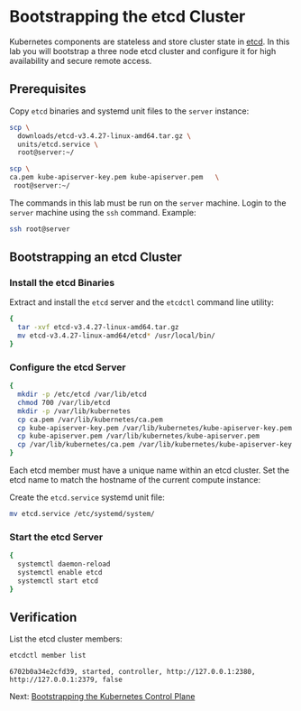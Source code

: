 # Bootstrapping the etcd Cluster

Kubernetes components are stateless and store cluster state in [etcd](https://github.com/etcd-io/etcd). In this lab you will bootstrap a three node etcd cluster and configure it for high availability and secure remote access.

## Prerequisites

Copy `etcd` binaries and systemd unit files to the `server` instance:

```bash
scp \
  downloads/etcd-v3.4.27-linux-amd64.tar.gz \
  units/etcd.service \
  root@server:~/
```

```bash
scp \
ca.pem kube-apiserver-key.pem kube-apiserver.pem   \
 root@server:~/
```


The commands in this lab must be run on the `server` machine. Login to the `server` machine using the `ssh` command. Example:

```bash
ssh root@server
```

## Bootstrapping an etcd Cluster

### Install the etcd Binaries

Extract and install the `etcd` server and the `etcdctl` command line utility:

```bash
{
  tar -xvf etcd-v3.4.27-linux-amd64.tar.gz
  mv etcd-v3.4.27-linux-amd64/etcd* /usr/local/bin/
}
```

### Configure the etcd Server


```bash
{
  mkdir -p /etc/etcd /var/lib/etcd
  chmod 700 /var/lib/etcd
  mkdir -p /var/lib/kubernetes
  cp ca.pem /var/lib/kubernetes/ca.pem
  cp kube-apiserver-key.pem /var/lib/kubernetes/kube-apiserver-key.pem
  cp kube-apiserver.pem /var/lib/kubernetes/kube-apiserver.pem
  cp /var/lib/kubernetes/ca.pem /var/lib/kubernetes/kube-apiserver-key.pem /var/lib/kubernetes/kube-apiserver.pem /etc/etcd/
}
```

Each etcd member must have a unique name within an etcd cluster. Set the etcd name to match the hostname of the current compute instance:

Create the `etcd.service` systemd unit file:

```bash
mv etcd.service /etc/systemd/system/
```

### Start the etcd Server

```bash
{
  systemctl daemon-reload
  systemctl enable etcd
  systemctl start etcd
}
```

## Verification

List the etcd cluster members:

```bash
etcdctl member list
```

```text
6702b0a34e2cfd39, started, controller, http://127.0.0.1:2380, http://127.0.0.1:2379, false
```

Next: [Bootstrapping the Kubernetes Control Plane](08-bootstrapping-kubernetes-controllers.md)
